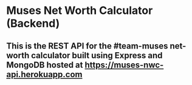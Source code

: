 # Muses Net Worth Calculator (Backend)

## This is the REST API for the #team-muses net-worth calculator built using Express and MongoDB hosted at https://muses-nwc-api.herokuapp.com
